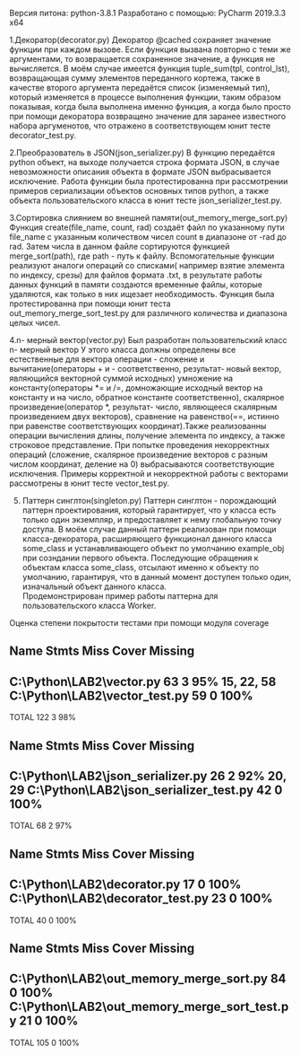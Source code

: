Версия питона: python-3.8.1
Разработано с помощью: PyCharm 2019.3.3 x64

1.Декоратор(decorator.py)
Декоратор  @cached сохраняет значение функции при каждом вызове. 
Если функция вызвана повторно с теми же аргументами, то возвращается сохраненное значение, 
а функция не вычисляется. В моём случае имеется функция tuple_sum(tpl, control_lst), 
возвращающая сумму элементов переданного кортежа, также в качестве второго аргумента передаётся 
список (изменяемый тип), который изменяется в процессе выполнения функции, таким образом
показывая, когда была выполнена именно функция, а когда было просто при помощи декоратора 
возвращено значение для заранее известного набора аргуменотов, что отражено в соответствующем
юнит тесте decorator_test.py.

2.Преобразователь в JSON(json_serializer.py)
В функцию передаётся python объект, на выходе получается строка формата JSON, в случае
невозможности описания объекта в формате JSON выбрасывается исключение. Работа функции
была протестированна при рассмотрении примеров сериализации объектов основных типов python,
а также объекта пользовательского класса в юнит тесте json_serializer_test.py.

3.Сортировка слиянием во внешней памяти(out_memory_merge_sort.py)
Функция create(file_name, count, rad) создаёт файл по указанному пути file_name с указанным
количеством чисел count в диапазоне от -rad до rad. Затем числа в данном файле сортируются 
функцией merge_sort(path), где path - путь к файлу. Вспомогательные функции реализуют аналоги 
операций со списками( например взятие элемента по индексу, срезы) для файлов формата .txt, 
в результате работы данных функций в памяти создаются временные файлы, которые удаляются, 
как только в них ищезает необходимость. Функция была протестированна при помощи юнит теста 
out_memory_merge_sort_test.py для различного количества и диапазона целых чисел.

4.n- мерный вектор(vector.py)
Был разработан пользовательский класс n- мерный вектор У этого класса должны определены все 
естественные для вектора операции - сложение и вычитание(операторы  + и - соответственно, 
результат- новый вектор, являющийся векторной суммой исходных)
умножение на константу(операторы *= и /=, домножающие исходный вектор на константу и на число, 
обратное константе соответственно), скалярное произведение(оператор *, результат- число,
являющееся скалярным произведением двух векторов), сравнение на равенство(==, истинно при 
равенстве соответствующих координат).Также реализованны операции вычисления длины, 
получение элемента по индексу, а также строковое представление. При попытке проведения 
некорректных операций (сложение, скалярное произведение векторов с разным числом координат,
деление на 0) выбрасываются соответствующие исключения. Примеры корректной и некорректной 
работы с векторами рассмотрены в юнит тесте vector_test.py.

5. Паттерн синглтон(singleton.py)
Паттерн синглтон - порождающий паттерн проектирования, который гарантирует, что у класса есть 
только один экземпляр, и предоставляет к нему глобальную точку доступа. В моём случае данный
паттерн реализован при помощи класса-декоратора, расширяющего функционал данного класса 
some_class и устанавливающего объект по умолчанию example_obj при созндании первого объекта. 
Последующие обращения к объектам класса some_class, отсылают именно к объекту по умолчанию,
гарантируя, что в данный момент доступен только один, изначальный объект данного класса.   
Продемонстрирован пример работы паттерна для пользовательского класса Worker.

Оценка степени покрытости тестами при помощи модуля coverage

Name                            Stmts   Miss  Cover   Missing
-------------------------------------------------------------
C:\Python\LAB2\vector.py           63      3    95%   15, 22, 58
C:\Python\LAB2\vector_test.py      59      0   100%
-------------------------------------------------------------
TOTAL                             122      3    98%

Name                                     Stmts   Miss  Cover   Missing
----------------------------------------------------------------------
C:\Python\LAB2\json_serializer.py           26      2    92%   20, 29
C:\Python\LAB2\json_serializer_test.py      42      0   100%
----------------------------------------------------------------------
TOTAL                                       68      2    97%

Name                               Stmts   Miss  Cover   Missing
----------------------------------------------------------------
C:\Python\LAB2\decorator.py           17      0   100%
C:\Python\LAB2\decorator_test.py      23      0   100%
----------------------------------------------------------------
TOTAL                                 40      0   100%

Name                                           Stmts   Miss  Cover   Missing
----------------------------------------------------------------------------
C:\Python\LAB2\out_memory_merge_sort.py           84      0   100%
C:\Python\LAB2\out_memory_merge_sort_test.py      21      0   100%
----------------------------------------------------------------------------
TOTAL                                            105      0   100%
